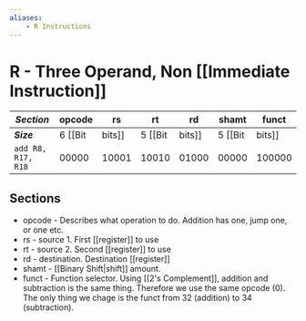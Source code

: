 ```yaml
---
aliases:
	- R Instructions
---
```


# R - Three Operand, Non [[Immediate Instruction]]

| ***Section*** | opcode | rs | rt | rd | shamt | funct |
| ------------- | ------ | -- | -- | -- | ----- | ----- |
| ***Size*** | 6 [[Bit|bits]] | 5 [[Bit|bits]] | 5 [[Bit|bits]] | 5 [[Bit|bits]] | 5 [[Bit|bits]] | 6 [[Bit|bits]] |
| `add R8, R17, R18` | 00000 | 10001 | 10010 | 01000 | 00000 | 100000 |

## Sections
- opcode - Describes what operation to do. Addition has one, jump one, or one etc.
- rs - source 1. First [[register]] to use
- rt - source 2. Second [[register]] to use
- rd - destination. Destination [[register]]
- shamt - [[Binary Shift|shift]] amount.
- funct - Function selector. Using [[2's Complement]], addition and subtraction is the same thing. Therefore we use the same opcode (0). The only thing we chage is the funct from 32 (addition) to 34 (subtraction).